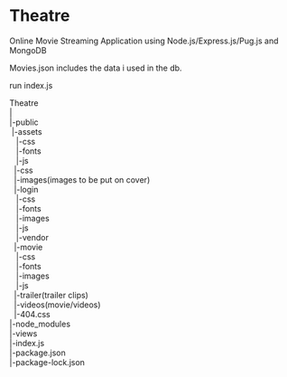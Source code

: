 # Theatre
Online Movie Streaming Application using Node.js/Express.js/Pug.js and MongoDB


Movies.json includes the data i used in the db.

run index.js


Theatre<br>
|<br>
|-public<br>
&nbsp;|-assets<br>
&nbsp;&nbsp;  |-css<br>
&nbsp;&nbsp;  |-fonts<br>
&nbsp;&nbsp;  |-js<br>
&nbsp; |-css<br>
&nbsp; |-images(images to be put on cover)<br>
&nbsp; |-login<br>
&nbsp;&nbsp;  |-css<br>
&nbsp;&nbsp;  |-fonts<br>
&nbsp;&nbsp;  |-images<br>
&nbsp;&nbsp;  |-js<br>
&nbsp;&nbsp;  |-vendor<br>
&nbsp; |-movie<br>
&nbsp;&nbsp;  |-css<br>
&nbsp;&nbsp;  |-fonts<br>
&nbsp;&nbsp;  |-images<br>
&nbsp;&nbsp;  |-js<br>
&nbsp; |-trailer(trailer clips)<br>
&nbsp; |-videos(movie/videos)<br>
&nbsp; |-404.css<br>
|-node_modules<br>
|-views<br>
|-index.js<br>
|-package.json<br>
|-package-lock.json<br>






